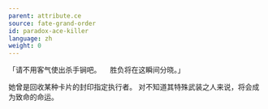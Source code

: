 ```yaml
---
parent: attribute.ce
source: fate-grand-order
id: paradox-ace-killer
language: zh
weight: 0
---
```


「请不用客气使出杀手锏吧。
　胜负将在这瞬间分晓。」

她曾是回收某种卡片的封印指定执行者。
对不知道其特殊武装之人来说，将会成为致命的命运。
